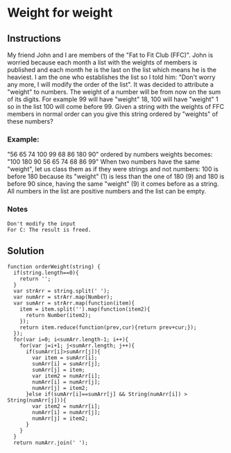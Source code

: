# Weight for weight

## Instructions
My friend John and I are members of the "Fat to Fit Club (FFC)". John is worried because each month a list with the weights of members is published and each month he is the last on the list which means he is the heaviest.
I am the one who establishes the list so I told him: "Don't worry any more, I will modify the order of the list". It was decided to attribute a "weight" to numbers. The weight of a number will be from now on the sum of its digits.
For example 99 will have "weight" 18, 100 will have "weight" 1 so in the list 100 will come before 99. Given a string with the weights of FFC members in normal order can you give this string ordered by "weights" of these numbers?

### Example:
"56 65 74 100 99 68 86 180 90" ordered by numbers weights becomes: "100 180 90 56 65 74 68 86 99"
When two numbers have the same "weight", let us class them as if they were strings and not numbers: 100 is before 180 because its "weight" (1) is less than the one of 180 (9) and 180 is before 90 since, having the same "weight" (9) it comes before as a string.
All numbers in the list are positive numbers and the list can be empty.

### Notes
    Don't modify the input
    For C: The result is freed.
    
    
    
## Solution
```
function orderWeight(string) {
  if(string.length==0){
    return '';
  }
  var strArr = string.split(' ');
  var numArr = strArr.map(Number);
  var sumArr = strArr.map(function(item){
    item = item.split('').map(function(item2){
      return Number(item2);
    });
    return item.reduce(function(prev,cur){return prev+cur;});
  });
  for(var i=0; i<sumArr.length-1; i++){
    for(var j=i+1; j<sumArr.length; j++){
      if(sumArr[i]>sumArr[j]){
        var item = sumArr[i];
        sumArr[i] = sumArr[j];
        sumArr[j] = item;
        var item2 = numArr[i];
        numArr[i] = numArr[j];
        numArr[j] = item2;
      }else if(sumArr[i]==sumArr[j] && String(numArr[i]) > String(numArr[j])){      
        var item2 = numArr[i];
        numArr[i] = numArr[j];
        numArr[j] = item2;
      }
    }
  }
  return numArr.join(' ');
```

